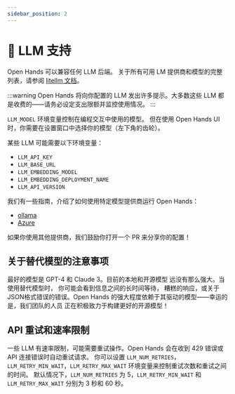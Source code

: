 ```yaml
---
sidebar_position: 2
---
```


# 🤖 LLM 支持

Open Hands 可以兼容任何 LLM 后端。
关于所有可用 LM 提供商和模型的完整列表，请参阅
[litellm 文档](https://docs.litellm.ai/docs/providers)。

:::warning
Open Hands 将向你配置的 LLM 发出许多提示。大多数这些 LLM 都是收费的——请务必设定支出限额并监控使用情况。
:::

`LLM_MODEL` 环境变量控制在编程交互中使用的模型。
但在使用 Open Hands UI 时，你需要在设置窗口中选择你的模型（左下角的齿轮）。

某些 LLM 可能需要以下环境变量：

- `LLM_API_KEY`
- `LLM_BASE_URL`
- `LLM_EMBEDDING_MODEL`
- `LLM_EMBEDDING_DEPLOYMENT_NAME`
- `LLM_API_VERSION`

我们有一些指南，介绍了如何使用特定模型提供商运行 Open Hands：

- [ollama](llms/localLLMs)
- [Azure](llms/azureLLMs)

如果你使用其他提供商，我们鼓励你打开一个 PR 来分享你的配置！

## 关于替代模型的注意事项

最好的模型是 GPT-4 和 Claude 3。目前的本地和开源模型
远没有那么强大。当使用替代模型时，
你可能会看到信息之间的长时间等待，
糟糕的响应，或关于 JSON格式错误的错误。Open Hands
的强大程度依赖于其驱动的模型——幸运的是，我们团队的人员
正在积极致力于构建更好的开源模型！

## API 重试和速率限制

一些 LLM 有速率限制，可能需要重试操作。Open Hands 会在收到 429 错误或 API 连接错误时自动重试请求。
你可以设置 `LLM_NUM_RETRIES`，`LLM_RETRY_MIN_WAIT`，`LLM_RETRY_MAX_WAIT` 环境变量来控制重试次数和重试之间的时间。
默认情况下，`LLM_NUM_RETRIES` 为 5，`LLM_RETRY_MIN_WAIT` 和 `LLM_RETRY_MAX_WAIT` 分别为 3 秒和 60 秒。
